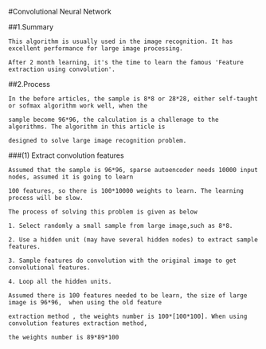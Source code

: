 #Convolutional Neural Network

##1.Summary

    This algorithm is usually used in the image recognition. It has excellent performance for large image processing.
    
    After 2 month learning, it's the time to learn the famous 'Feature extraction using convolution'.
    
##2.Process
    
    In the before articles, the sample is 8*8 or 28*28, either self-taught or sofmax algorithm work well, when the 
    
    sample become 96*96, the calculation is a challenage to the algorithms. The algorithm in this article is 
    
    designed to solve large image recognition problem.
    
###(1) Extract convolution features
    
    Assumed that the sample is 96*96, sparse autoencoder needs 10000 input nodes, assumed it is going to learn 
    
    100 features, so there is 100*10000 weights to learn. The learning process will be slow.
    
    The process of solving this problem is given as below
    
    1. Select randomly a small sample from large image,such as 8*8.
    
    2. Use a hidden unit (may have several hidden nodes) to extract sample features.
    
    3. Sample features do convolution with the original image to get convolutional features.
    
    4. Loop all the hidden units.
    
    Assumed there is 100 features needed to be learn, the size of large image is 96*96,  when using the old feature 
    
    extraction method , the weights number is 100*[100*100]. When using convolution features extraction method, 
    
    the weights number is 89*89*100
    
    
    
